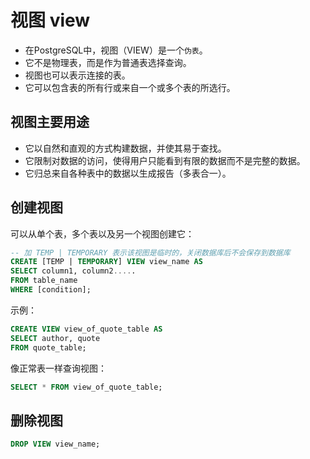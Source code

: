 # 视图 view 
- 在PostgreSQL中，视图（VIEW）是一个`伪表`。   
- 它不是物理表，而是作为普通表选择查询。   
- 视图也可以表示连接的表。    
- 它可以包含表的所有行或来自一个或多个表的所选行。

## 视图主要用途
- 它以自然和直观的方式构建数据，并使其易于查找。
- 它限制对数据的访问，使得用户只能看到有限的数据而不是完整的数据。
- 它归总来自各种表中的数据以生成报告（多表合一）。

## 创建视图

可以从单个表，多个表以及另一个视图创建它： 
```sql
-- 加 TEMP | TEMPORARY 表示该视图是临时的，关闭数据库后不会保存到数据库
CREATE [TEMP | TEMPORARY] VIEW view_name AS  
SELECT column1, column2.....  
FROM table_name  
WHERE [condition];

```

示例：
```sql
CREATE VIEW view_of_quote_table AS  
SELECT author, quote 
FROM quote_table;
```

像正常表一样查询视图：
```sql
SELECT * FROM view_of_quote_table;
```


## 删除视图
```sql
DROP VIEW view_name;
```
